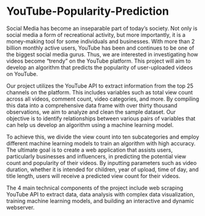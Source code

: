 # YouTube-Popularity-Prediction

Social Media has become an inseparable part of today’s society. Not only is social
media a form of recreational activity, but more importantly, it is a money-making tool for
some individuals and businesses. With more than 2 billion monthly active users,
YouTube has been and continues to be one of the biggest social media gurus. Thus, we
are interested in investigating how videos become “trendy” on the YouTube platform.
This project will aim to develop an algorithm that predicts the popularity of
user-uploaded videos on YouTube.

Our project utilizes the YouTube API to extract information from the top 25 channels on the platform. This includes variables such as total view count across all videos, comment count, video categories, and more. By compiling this data into a comprehensive data frame with over thirty thousand observations, we aim to analyze and clean the sample dataset. Our objective is to identify relationships between various pairs of variables that can help us develop an algorithm using a machine learning model.

To achieve this, we divide the view count into ten subcategories and employ different machine learning models to train an algorithm with high accuracy. The ultimate goal is to create a web application that assists users, particularly businesses and influencers, in predicting the potential view count and popularity of their videos. By inputting parameters such as video duration, whether it is intended for children, year of upload, time of day, and title length, users will receive a predicted view count for their videos.

The 4 main technical components of the project include web scraping YouTube API to extract data, data analysis with complex data visualization, training machine learning models, and building an interactive and dynamic webserver.

